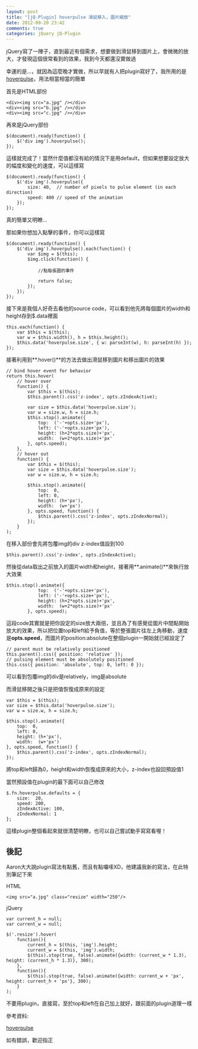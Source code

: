 ```yaml
---
layout: post
title: "[jQ-Plugin] hoverpulse 滑鼠移入，圖片縮放"
date: 2012-09-20 23:42
comments: true
categories: jQuery jQ-Plugin
---
```


jQuery寫了一陣子，直到最近有個需求，想要做到滑鼠移到圖片上，會微微的放大，才發現這個很常看到的效果，我到今天都還沒實做過

<!--more-->

幸運的是...，就因為這麼晚才實做，所以早就有人把plugin寫好了，我所用的是<a href="http://www.malsup.com/jquery/hoverpulse/" target="_blank">hoverpulse</a>，用法相當相當的簡單

首先是HTML部份

	<div><img src="a.jpg" /></div>
	<div><img src="b.jpg" /></div>
	<div><img src="c.jpg" /></div>
	
再來是jQuery部份

	$(document).ready(function() {
		$('div img').hoverpulse();
	});
	
這樣就完成了！當然什麼值都沒有給的情況下是用default，但如果想要設定放大的幅度和變化的速度，可以這樣寫

	$(document).ready(function() {
		$('div img').hoverpulse({
			size: 40,  // number of pixels to pulse element (in each direction)
			speed: 400 // speed of the animation 
		});
	});
	
真的簡單又明瞭...

那如果你想加入點擊的事件，你可以這樣寫

	$(document).ready(function() {
		$('div img').hoverpulse().each(function() {
			var $img = $(this);					
			$img.click(function() {
				
				//點每張圖的事件
				
				return false;
			});
		});
	});

接下來是我個人好奇去看他的source code，可以看到他先將每個圖片的width和height存到$.data裡面

	this.each(function() {
		var $this = $(this);
		var w = $this.width(), h = $this.height();
		$this.data('hoverpulse.size', { w: parseInt(w), h: parseInt(h) });
	});
	
接著利用到**.hover()**的方法去做出滑鼠移到圖片和移出圖片的效果

	// bind hover event for behavior
	return this.hover(
		// hover over
		function() {
			var $this = $(this);
			$this.parent().css('z-index', opts.zIndexActive);
			
			var size = $this.data('hoverpulse.size');
			var w = size.w, h = size.h;
			$this.stop().animate({ 
				top:  ('-'+opts.size+'px'), 
				left: ('-'+opts.size+'px'), 
				height: (h+2*opts.size)+'px', 
				width:	(w+2*opts.size)+'px' 
			}, opts.speed);
		},
		// hover out
		function() {
			var $this = $(this);
			var size = $this.data('hoverpulse.size');
			var w = size.w, h = size.h;
			
			$this.stop().animate({ 
				top:  0, 
				left: 0, 
				height: (h+'px'), 
				width:	(w+'px') 
			}, opts.speed, function() {
				$this.parent().css('z-index', opts.zIndexNormal);
			});
		}
	);
	
在移入部份會先將包覆img的div z-index值設到100

	$this.parent().css('z-index', opts.zIndexActive);
	
然後從data取出之前放入的圖片width和height，接著用**.animate()**來執行放大效果

	$this.stop().animate({ 
				top:  ('-'+opts.size+'px'), 
				left: ('-'+opts.size+'px'), 
				height: (h+2*opts.size)+'px', 
				width:	(w+2*opts.size)+'px' 
			}, opts.speed);
			
這段code其實就是把你設定的size放大兩倍，並且為了有感覺從圖片中間點開始放大的效果，所以把位置top和left給予負值，等於整張圖片往左上角移動，速度是**opts.speed**，而圖片的position:absolute在整個plugin一開始就已經設定了

	// parent must be relatively positioned
	this.parent().css({ position: 'relative' });
	// pulsing element must be absolutely positioned
	this.css({ position: 'absolute', top: 0, left: 0 });
	
可以看到包覆img的div是relatively，img是absolute

而滑鼠移開之後只是把值恢復成原來的設定

	var $this = $(this);
	var size = $this.data('hoverpulse.size');
	var w = size.w, h = size.h;
	
	$this.stop().animate({ 
		top:  0, 
		left: 0, 
		height: (h+'px'), 
		width:	(w+'px') 
	}, opts.speed, function() {
		$this.parent().css('z-index', opts.zIndexNormal);
	});
	
將top和left歸為0，height和width恢復成原來的大小，z-index也設回預設值1

當然預設值在plugin的最下面可以自己修改

	$.fn.hoverpulse.defaults = {
		size:  20,
		speed: 200,
		zIndexActive: 100,
		zIndexNormal: 1
	};

這樣plugin整個看起來就很清楚明瞭，也可以自己嘗試動手寫寫看喔！

## 後記

Aaron大大說plugin寫法有點舊，而且有點囉嗦XD，他建議我新的寫法，在此特別筆記下來

HTML

	<img src="a.jpg" class="resize" width="250"/>
	
jQuery
	
	var current_h = null;
	var current_w = null;

	$('.resize').hover(
		function(){
			current_h = $(this, 'img').height;
			current_w = $(this, 'img').width;
			$(this).stop(true, false).animate({width: (current_w * 1.3), height: (current_h * 1.3)}, 300);
		},
		function(){
			$(this).stop(true, false).animate({width: current_w + 'px', height: current_h + 'px'}, 300);
		}
	);
	
不要用plugin，直接寫，至於top和left在自己加上就好，跟前面的plugin道理一樣

參考資料:

<a href="http://www.malsup.com/jquery/hoverpulse/" target="_blank">hoverpulse</a>

如有錯誤，歡迎指正